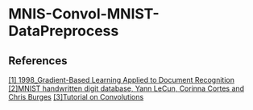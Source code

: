 # __MNIS-Convol-MNIST-DataPreprocess__

## __References__
[[1] 1998_Gradient-Based Learning Applied to Document Recognition](http://yann.lecun.com/exdb/publis/pdf/lecun-01a.pdf)
[[2]MNIST handwritten digit database, Yann LeCun, Corinna Cortes and Chris Burges](http://yann.lecun.com/exdb/mnist/)
[[3]Tutorial on Convolutions](http://torch.ch/torch3/matos/convolutions.pdf)
